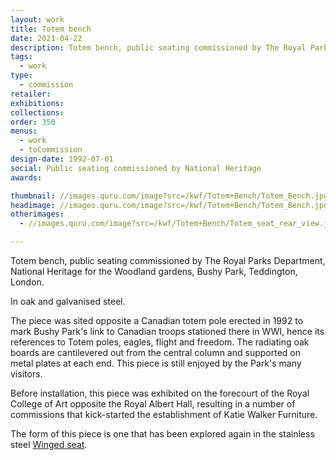 ```yaml
---
layout: work
title: Totem bench
date: 2021-04-22
description: Totem bench, public seating commissioned by The Royal Parks Department, National Heritage for the Woodland gardens, Bushy Park, Teddington, London
tags:
  - work
type:
  - commission
retailer:
exhibitions:
collections:
order: 350
menus:
  - work
  - toCommission
design-date: 1992-07-01
social: Public seating commissioned by National Heritage
awards:

thumbnail: //images.quru.com/image?src=/kwf/Totem+Bench/Totem_Bench.jpg&right=0.90938&left=0.23438&height=170
headimage: //images.quru.com/image?src=/kwf/Totem+Bench/Totem_Bench.jpg
otherimages:
  - //images.quru.com/image?src=/kwf/Totem+Bench/Totem_seat_rear_view.jpg&

---
```

Totem bench, public seating commissioned by The Royal Parks Department, National Heritage for the Woodland gardens, Bushy Park, Teddington, London.

In oak and galvanised steel.

The piece was sited opposite a Canadian totem pole erected in 1992 to mark Bushy Park's link to Canadian troops stationed there in WWI, hence its references to Totem poles, eagles, flight and freedom. The radiating oak boards are cantilevered out from the central column and supported on metal plates at each end. This piece is still enjoyed by the Park's many visitors.

Before installation, this piece was exhibited on the forecourt of the Royal College of Art opposite the Royal Albert Hall, resulting in a number of commissions that kick-started the establishment of Katie Walker Furniture.

The form of this piece is one that has been explored again in the stainless steel [Winged seat](/furniture/wingedseat.html "Winged seat").
